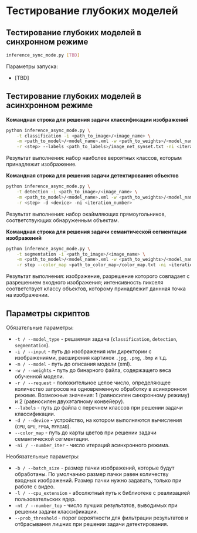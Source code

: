 # Тестирование глубоких моделей

## Тестирование глубоких моделей в синхронном режиме

```bash
inference_sync_mode.py [TBD]
```

Параметры запуска:
- [TBD]

## Тестирование глубоких моделей в асинхронном режиме

**Командная строка для решения задачи классификации изображений**
```bash
python inference_async_mode.py \
    -t classification -i <path_to_image>/<image_name> \
    -m <path_to_model>/<model_name>.xml -w <path_to_weights>/<model_name>.bin \
    -r <step> --labels <path_to_labels>/image_net_synset.txt -ni <iteration_number>
```

Результат выполнения: набор наиболее вероятных классов, которым принадлежит
изображение.

**Командная строка для решения задачи детектирования объектов**
```bash
python inference_async_mode.py \
    -t detection -i <path_to_image>/<image_name> \
    -m <path_to_model>/<model_name>.xml -w <path_to_weights>/<model_name>.bin \
    -r <step> -d <device> -ni <iteration_number>
```

Результат выполнения: набор окаймляющих прямоугольников, соответствующих
обнаруженным объектам.

**Командная строка для решения задачи семантической сегментации изображений**
```bash
python inference_async_mode.py \
    -t segmentation -i <path_to_image>/<image_name> \
    -m <path_to_model>/<model_name>.xml -w <path_to_weights>/<model_name>.bin \
    -r step --color_map <path_to_color_map>/color_map.txt -ni <iteration_number>
```

Результат выполнения: изображение, разрешение которого совпадает с разрешением
входного изображения; интенсивность пикселя соответствует классу объектов,
которому принадлежит даннная точка на изображении.

## Параметры скриптов

Обязательные параметры:
- `-t / --model_type` - решаемая задача (`classification`, `detection`, `segmentation`).
- `-i / --input` - путь до изображения или директории с изображениями,
  расширения картинок `.jpg`, `.png`, `.bmp` и т.д.
- `-m / --model` - путь до описания модели (xml).
- `-w / --weights` - путь до бинарного файла, содержащего веса обученной модели.
- `-r / --request` - положительное целое число, определяющее количество
  запросов на одновременную обработку в асинхронном режиме. Возможные значения:
  1 (равносилен синхронному режиму) и 2 (равносилен двухэтапному конвейеру).
- `--labels` - путь до файла с перечнем классов при решении задачи классификации.
- `-d / --device` - устройство, на котором выполняются вычисления
  (`CPU`, `GPU`, `FPGA`, `MYRIAD`).
- `--color_map` - путь до карты цветов при решении задачи семантической сегментации.
- `-ni / --number_iter` - число итераций асинхронного режима.

Необязательные параметры:
- `-b / --batch_size` - размер пачки изображений, которые будут обработаны.
  По умолчанию размер пачки равен количеству входных изображений.
  Размер пачки нужно задавать, только при работе с видео.
- `-l / --cpu_extension` - абсолютный путь к библиотеке 
  с реализацией пользовательских ядер.
- `-nt / --number_top` - число лучших результатов, выводимых
  при решении задачи классификации.
- `--prob_threshold` - порог вероятности для фильтрации результатов и 
  отбрасывания лишних при решении задачи детектирования.
